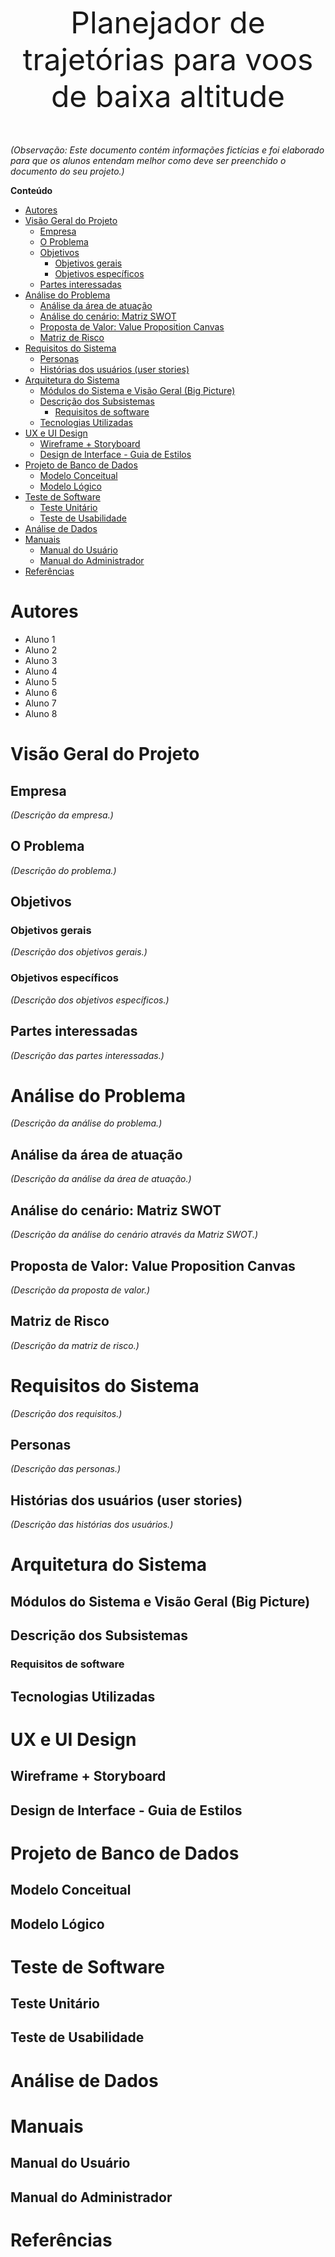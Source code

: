 <font size="+12"><center>
Planejador de trajetórias para voos de baixa altitude
</center></font>

*(Observação: Este documento contém informações fictícias e foi elaborado para que os alunos entendam melhor como deve ser preenchido o documento do seu projeto.)*

**Conteúdo**

- [Autores](#autores)
- [Visão Geral do Projeto](#visão-geral-do-projeto)
  - [Empresa](#empresa)
  - [O Problema](#o-problema)
  - [Objetivos](#objetivos)
    - [Objetivos gerais](#objetivos-gerais)
    - [Objetivos específicos](#objetivos-específicos)
  - [Partes interessadas](#partes-interessadas)
- [Análise do Problema](#análise-do-problema)
  - [Análise da área de atuação](#análise-da-área-de-atuação)
  - [Análise do cenário: Matriz SWOT](#análise-do-cenário-matriz-swot)
  - [Proposta de Valor: Value Proposition Canvas](#proposta-de-valor-value-proposition-canvas)
  - [Matriz de Risco](#matriz-de-risco)
- [Requisitos do Sistema](#requisitos-do-sistema)
  - [Personas](#personas)
  - [Histórias dos usuários (user stories)](#histórias-dos-usuários-user-stories)
- [Arquitetura do Sistema](#arquitetura-do-sistema)
  - [Módulos do Sistema e Visão Geral (Big Picture)](#módulos-do-sistema-e-visão-geral-big-picture)
  - [Descrição dos Subsistemas](#descrição-dos-subsistemas)
    - [Requisitos de software](#requisitos-de-software)
  - [Tecnologias Utilizadas](#tecnologias-utilizadas)
- [UX e UI Design](#ux-e-ui-design)
  - [Wireframe + Storyboard](#wireframe--storyboard)
  - [Design de Interface - Guia de Estilos](#design-de-interface---guia-de-estilos)
- [Projeto de Banco de Dados](#projeto-de-banco-de-dados)
  - [Modelo Conceitual](#modelo-conceitual)
  - [Modelo Lógico](#modelo-lógico)
- [Teste de Software](#teste-de-software)
  - [Teste Unitário](#teste-unitário)
  - [Teste de Usabilidade](#teste-de-usabilidade)
- [Análise de Dados](#análise-de-dados)
- [Manuais](#manuais)
  - [Manual do Usuário](#manual-do-usuário)
  - [Manual do Administrador](#manual-do-administrador)
- [Referências](#referências)


# Autores

* Aluno 1
* Aluno 2
* Aluno 3
* Aluno 4
* Aluno 5
* Aluno 6
* Aluno 7
* Aluno 8


# Visão Geral do Projeto

## Empresa

*(Descrição da empresa.)*

## O Problema

*(Descrição do problema.)*

## Objetivos

### Objetivos gerais

*(Descrição dos objetivos gerais.)*

### Objetivos específicos

*(Descrição dos objetivos específicos.)*

## Partes interessadas

*(Descrição das partes interessadas.)*


# Análise do Problema

*(Descrição da análise do problema.)*

## Análise da área de atuação

*(Descrição da análise da área de atuação.)*

## Análise do cenário: Matriz SWOT

*(Descrição da análise do cenário através da Matriz SWOT.)*


## Proposta de Valor: Value Proposition Canvas

*(Descrição da proposta de valor.)*


## Matriz de Risco

*(Descrição da matriz de risco.)*


# Requisitos do Sistema

*(Descrição dos requisitos.)*

## Personas

*(Descrição das personas.)*


## Histórias dos usuários (user stories)

*(Descrição das histórias dos usuários.)*


# Arquitetura do Sistema

## Módulos do Sistema e Visão Geral (Big Picture)

## Descrição dos Subsistemas

### Requisitos de software


## Tecnologias Utilizadas


# UX e UI Design

## Wireframe + Storyboard

## Design de Interface - Guia de Estilos


# Projeto de Banco de Dados

## Modelo Conceitual

## Modelo Lógico


# Teste de Software

## Teste Unitário

## Teste de Usabilidade


# Análise de Dados


# Manuais

## Manual do Usuário

## Manual do Administrador


# Referências
